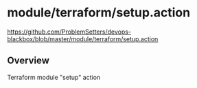 # module/terraform/setup.action

https://github.com/ProblemSetters/devops-blackbox/blob/master/module/terraform/setup.action

## Overview

Terraform module "setup" action



